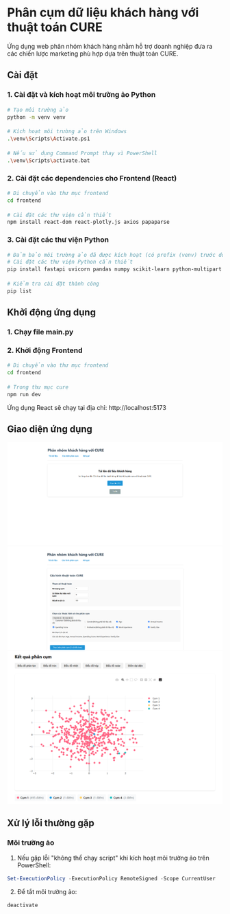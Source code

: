 # Phân cụm dữ liệu khách hàng với thuật toán CURE

Ứng dụng web phân nhóm khách hàng nhằm hỗ trợ doanh nghiệp đưa ra các chiến lược marketing phù hợp dựa trên thuật toán CURE.

## Cài đặt

### 1. Cài đặt và kích hoạt môi trường ảo Python

```bash
# Tạo môi trường ảo
python -m venv venv

# Kích hoạt môi trường ảo trên Windows
.\venv\Scripts\Activate.ps1

# Nếu sử dụng Command Prompt thay vì PowerShell
.\venv\Scripts\activate.bat
```

### 2. Cài đặt các dependencies cho Frontend (React)

```bash
# Di chuyển vào thư mục frontend
cd frontend

# Cài đặt các thư viện cần thiết
npm install react-dom react-plotly.js axios papaparse
```

### 3. Cài đặt các thư viện Python

```bash
# Đảm bảo môi trường ảo đã được kích hoạt (có prefix (venv) trước dòng lệnh)
# Cài đặt các thư viện Python cần thiết
pip install fastapi uvicorn pandas numpy scikit-learn python-multipart pyclustering

# Kiểm tra cài đặt thành công
pip list
```

## Khởi động ứng dụng

### 1. Chạy file main.py

### 2. Khởi động Frontend

```bash
# Di chuyển vào thư mục frontend
cd frontend

# Trong thư mục cure
npm run dev
```
Ứng dụng React sẽ chạy tại địa chỉ: http://localhost:5173

## Giao diện ứng dụng

![Giao diện tải dữ liệu khách hàng](frontend/src/assets/images/1.png)
![Giao diện điều chỉnh tham số](frontend/src/assets/images/2.png)
![Giao diện trực quan hóa dữ liệu](frontend/src/assets/images/3.png)

## Xử lý lỗi thường gặp

### Môi trường ảo

1. Nếu gặp lỗi "không thể chạy script" khi kích hoạt môi trường ảo trên PowerShell:
```powershell
Set-ExecutionPolicy -ExecutionPolicy RemoteSigned -Scope CurrentUser
```

2. Để tắt môi trường ảo:
```bash
deactivate
```
